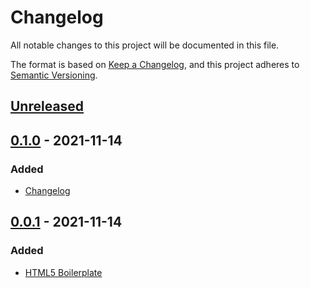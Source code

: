 # Changelog
All notable changes to this project will be documented in this file.

The format is based on [Keep a Changelog](https://keepachangelog.com/en/1.0.0/),
and this project adheres to [Semantic Versioning](https://semver.org/spec/v2.0.0.html).

## [Unreleased]

## [0.1.0] - 2021-11-14
### Added
- [Changelog](https://keepachangelog.com/en/1.0.0/)

## [0.0.1] - 2021-11-14
### Added
- [HTML5 Boilerplate](https://html5boilerplate.com)

[Unreleased]: https://github.com/ArtemNikolaev/oscillator/compare/v0.1.0...HEAD
[0.1.0]: https://github.com/ArtemNikolaev/oscillator/compare/v0.0.1...v0.1.0
[0.0.1]: https://github.com/ArtemNikolaev/oscillator/releases/tag/v0.0.1

